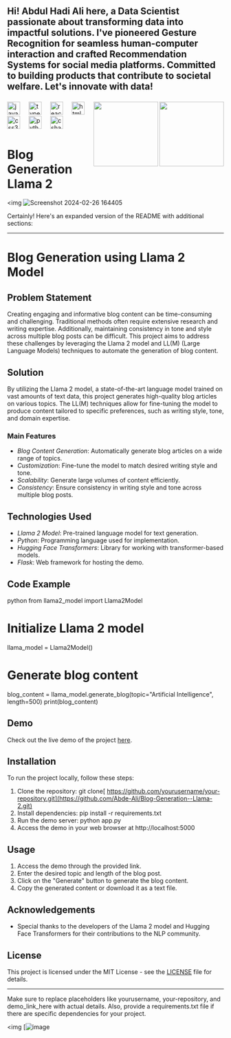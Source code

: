 <h2 align="left">Hi! Abdul Hadi Ali here, a Data Scientist passionate about transforming data into impactful solutions. I've pioneered Gesture Recognition for seamless human-computer interaction and crafted Recommendation Systems for social media platforms. Committed to building products that contribute to societal welfare. Let's innovate with data! 
</h2>

###
<img align="right" height="150" src="https://i.imgflip.com/65efzo.gif"  />


<img align="right" height="150" src="C:\Users\mohd ashfaq\Downloads\WhatsApp Image 2024-02-22 at 22.08.57_201dd0b9.jpg"/>


###

<div align="left">
  <img src="https://cdn.jsdelivr.net/gh/devicons/devicon/icons/javascript/javascript-original.svg" height="30" alt="javascript logo"  />
  <img width="12" />
  <img src="https://cdn.jsdelivr.net/gh/devicons/devicon/icons/typescript/typescript-original.svg" height="30" alt="typescript logo"  />
  <img width="12" />
  <img src="https://cdn.jsdelivr.net/gh/devicons/devicon/icons/react/react-original.svg" height="30" alt="react logo"  />
  <img width="12" />
  <img src="https://cdn.jsdelivr.net/gh/devicons/devicon/icons/html5/html5-original.svg" height="30" alt="html5 logo"  />
  <img width="12" />
  <img src="https://cdn.jsdelivr.net/gh/devicons/devicon/icons/css3/css3-original.svg" height="30" alt="css3 logo"  />
  <img width="12" />
  <img src="https://cdn.jsdelivr.net/gh/devicons/devicon/icons/python/python-original.svg" height="30" alt="python logo"  />
  <img width="12" />
  <img src="https://cdn.jsdelivr.net/gh/devicons/devicon/icons/csharp/csharp-original.svg" height="30" alt="csharp logo"  />
</div>


###

# Blog Generation Llama 2

<img ![Screenshot 2024-02-26 164405](https://github.com/ashfaq-khan14/Generate-Blog-LLAMA2/assets/120010803/85d6f793-6b2b-446a-9ea0-a302f2173242)


Certainly! Here's an expanded version of the README with additional sections:

---

# Blog Generation using Llama 2 Model

## Problem Statement
Creating engaging and informative blog content can be time-consuming and challenging. Traditional methods often require extensive research and writing expertise. Additionally, maintaining consistency in tone and style across multiple blog posts can be difficult. This project aims to address these challenges by leveraging the Llama 2 model and LL(M) (Large Language Models) techniques to automate the generation of blog content.

## Solution
By utilizing the Llama 2 model, a state-of-the-art language model trained on vast amounts of text data, this project generates high-quality blog articles on various topics. The LL(M) techniques allow for fine-tuning the model to produce content tailored to specific preferences, such as writing style, tone, and domain expertise.

### Main Features
- *Blog Content Generation*: Automatically generate blog articles on a wide range of topics.
- *Customization*: Fine-tune the model to match desired writing style and tone.
- *Scalability*: Generate large volumes of content efficiently.
- *Consistency*: Ensure consistency in writing style and tone across multiple blog posts.

## Technologies Used
- *Llama 2 Model*: Pre-trained language model for text generation.
- *Python*: Programming language used for implementation.
- *Hugging Face Transformers*: Library for working with transformer-based models.
- *Flask*: Web framework for hosting the demo.

## Code Example
python
from llama2_model import Llama2Model

# Initialize Llama 2 model
llama_model = Llama2Model()

# Generate blog content
blog_content = llama_model.generate_blog(topic="Artificial Intelligence", length=500)
print(blog_content)


## Demo
Check out the live demo of the project [here](https://www.linkedin.com/posts/ashfaqbinsalim_dataanalysis-datascience-llama2-activity-7167846018481422336-An6d?utm_source=share&utm_medium=member_desktop).

## Installation
To run the project locally, follow these steps:
1. Clone the repository: git clone[ https://github.com/yourusername/your-repository.git](https://github.com/Abde-Ali/Blog-Generation--Llama-2.git)
2. Install dependencies: pip install -r requirements.txt
3. Run the demo server: python app.py
4. Access the demo in your web browser at http://localhost:5000

## Usage
1. Access the demo through the provided link.
2. Enter the desired topic and length of the blog post.
3. Click on the "Generate" button to generate the blog content.
4. Copy the generated content or download it as a text file.



## Acknowledgements
- Special thanks to the developers of the Llama 2 model and Hugging Face Transformers for their contributions to the NLP community.

## License
This project is licensed under the MIT License - see the [LICENSE](LICENSE) file for details.

---

Make sure to replace placeholders like yourusername, your-repository, and demo_link_here with actual details. Also, provide a requirements.txt file if there are specific dependencies for your project.

<img [![image](https://github.com/ashfaq-khan14/Generate-Blog-LLAMA2/assets/120010803/aaec9049-4258-48de-ad3f-3cd2e1061ded)



### 
